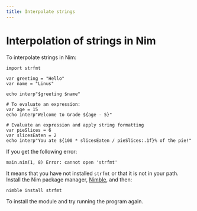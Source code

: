 ```yaml
---
title: Interpolate strings
---
```


# Interpolation of strings in Nim

To interpolate strings in Nim:

    import strfmt

    var greeting = "Hello"
	var name = "Linus"

    echo interp"$greeting $name"

    # To evaluate an expression:
    var age = 15
    echo interp"Welcome to Grade ${age - 5}"

    # Evaluate an expression and apply string formatting
    var pieSlices = 6
    var slicesEaten = 2
    echo interp"You ate ${100 * slicesEaten / pieSlices:.1f}% of the pie!"

If you get the following error:

`main.nim(1, 8) Error: cannot open 'strfmt'`

It means that you have not installed `strfmt` or that it is not in your path. Install the Nim package manager, [Nimble](https://github.com/nim-lang/nimble), and then:

`nimble install strfmt`

To install the module and try running the program again.
